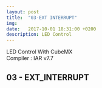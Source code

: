 ```yaml
---
layout: post
title:  "03-EXT INTERRUPT"
img:    
date:   2017-10-01 18:31:00 +0200
description: LED Control
---
```

LED Control With CubeMX<br>
Compiler : IAR v7.7

## 03 - EXT_INTERRUPT<br>

